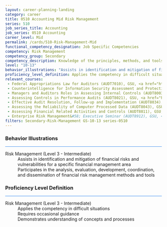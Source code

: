 ```yaml
---
layout: career-planning-landing
category: career
title: 0510 Accounting Mid Risk Management
series: 510
job_series_title: Accounting
job_series: 0510 Accounting
career_level: Mid
permalink: /cards/510-Risk-Management-Mid
functional_competency_designation: Job Specific Competencies
competency: Risk Management
competency_group: Secondary
competency_description: Knowledge of the principles, methods, and tools used for risk assessment and mitigation, including identification of opportunities and assessment of failures and their consequences.
level: "10-13"
behavior_illustrations: "Assists in identification and mitigation of financial risks and vulnerabilities for a specific financial management area ? Participates in the analysis, evaluation, development, coordination, and dissemination of financial risk management methods and tools"
proficiency_level_definition: Applies the competency in difficult situations ? Requires occasional guidance ? Demonstrates understanding of concepts and processes
relevant_courses: 
 - Federal Appropriations Law for Auditors (AUDT7010), GSU, <a href="https://www.LearnAtGSUSA.com/AUDT7019">https://www.LearnAtGSUSA.com/AUDT7019</a>
 - Counterintelligence for Information Security Assessment and Protection (AUDT7200), GSU, <a href="https://www.LearnAtGSUSA.com/AUDT7412">https://www.LearnAtGSUSA.com/AUDT7412</a>
 - Managers and Auditors Roles in Assessing Internal Controls (AUDT8003), GSU, <a href="https://www.LearnAtGSUSA.com/AUDT8012">https://www.LearnAtGSUSA.com/AUDT8012</a>
 - Assessing Controls in Performance Audits (AUDT8021), GSU, <a href="https://www.LearnAtGSUSA.com/AUDT8030">https://www.LearnAtGSUSA.com/AUDT8030</a>
 - Effective Audit Resolution, Follow-up and Implementation (AUDT8034), GSU, <a href="https://www.LearnAtGSUSA.com/AUDT8039">https://www.LearnAtGSUSA.com/AUDT8039</a>
 - Assessing the Reliability of Computer Processed Data (AUDT8043), GSU, <a href="https://www.LearnAtGSUSA.com/AUDT8048">https://www.LearnAtGSUSA.com/AUDT8048</a>
 - Assessing Financial Related Activities and Controls (AUDT8811), GSU, <a href="https://www.LearnAtGSUSA.com/AUDT8816">https://www.LearnAtGSUSA.com/AUDT8816</a>
 - Enterprise Risk Management&#58; Executive Seminar (AUDT8912), GSU, <a href="https://www.LearnAtGSUSA.com/AUDT8913">https://www.LearnAtGSUSA.com/AUDT8913</a>
filters: Secondary-Risk-Management GS-10-13 series-0510
---
```


<div class="desktop:grid-col-6 margin-y-3">
  <div class="border-top-2 bg-white padding-3 shadow-5 height-full members-hover border-1px button-border border-top-blue radius-lg card-text-color">
    <h3>Behavior Illustrations</h3>
    <hr style="background-color: #2680EB !important;"/>
    <dl class="text-base card-content-color"><dt>Risk Management (Level 3 - Intermediate)</dt><dd>Assists in identification and mitigation of financial risks and vulnerabilities for a specific financial management area </dd><dd> Participates in the analysis, evaluation, development, coordination, and dissemination of financial risk management methods and tools</dd></dl>
  </div>
</div>
<div class="desktop:grid-col-6 margin-y-3">
  <div class="border-top-2 bg-white padding-3 shadow-5 height-full members-hover border-1px button-border border-top-blue radius-lg card-text-color">
    <h3>Proficiency Level Definition</h3>
     <hr style="background-color: #2680EB !important;"/>
    <dl class="text-base card-content-color"><dt>Risk Management (Level 3 - Intermediate)</dt><dd>Applies the competency in difficult situations </dd><dd> Requires occasional guidance </dd><dd> Demonstrates understanding of concepts and processes</dd></dl>
  </div>
</div>
